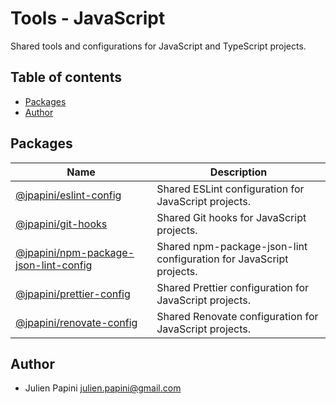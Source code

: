 # Tools - JavaScript <!-- omit in toc -->

Shared tools and configurations for JavaScript and TypeScript projects.

## Table of contents <!-- omit in toc -->

-   [Packages](#packages)
-   [Author](#author)

## Packages

| Name                                                                                                                                 | Description                                                         |
| ------------------------------------------------------------------------------------------------------------------------------------ | ------------------------------------------------------------------- |
| [@jpapini/eslint-config](https://github.com/jpapini/tools-javascript/tree/main/packages/eslint-config)                               | Shared ESLint configuration for JavaScript projects.                |
| [@jpapini/git-hooks](https://github.com/jpapini/tools-javascript/tree/main/packages/git-hooks)                                       | Shared Git hooks for JavaScript projects.                           |
| [@jpapini/npm-package-json-lint-config](https://github.com/jpapini/tools-javascript/tree/main/packages/npm-package-json-lint-config) | Shared npm-package-json-lint configuration for JavaScript projects. |
| [@jpapini/prettier-config](https://github.com/jpapini/tools-javascript/tree/main/packages/prettier-config)                           | Shared Prettier configuration for JavaScript projects.              |
| [@jpapini/renovate-config](https://github.com/jpapini/tools-javascript/tree/main/packages/renovate-config)                           | Shared Renovate configuration for JavaScript projects.              |

## Author

-   Julien Papini <julien.papini@gmail.com>
